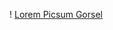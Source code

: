! [Lorem Picsum Gorsel](https://raw.githubusercontent.com/Kodluyoruz/taskforce/main/git/odev1/figures/github.png)
